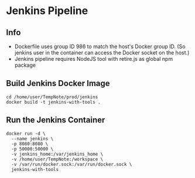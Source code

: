 # Jenkins Pipeline
## Info
- Dockerfile uses group ID 986 to match the host's Docker group ID. (So jenkins user in the container can access the Docker socket on the host.)
- Jenkins pipeline requires NodeJS tool with retire.js as global npm package

## Build Jenkins Docker Image
```
cd /home/user/TempNote/prod/jenkins
docker build -t jenkins-with-tools .
```
## Run the Jenkins Container
```
docker run -d \
  --name jenkins \
  -p 8080:8080 \
  -p 50000:50000 \
  -v jenkins_home:/var/jenkins_home \
  -v /home/user/TempNote:/workspace \
  -v /var/run/docker.sock:/var/run/docker.sock \
  jenkins-with-tools
``` 



